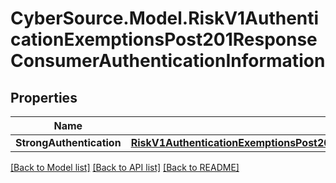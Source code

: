 # CyberSource.Model.RiskV1AuthenticationExemptionsPost201ResponseConsumerAuthenticationInformation
## Properties

Name | Type | Description | Notes
------------ | ------------- | ------------- | -------------
**StrongAuthentication** | [**RiskV1AuthenticationExemptionsPost201ResponseConsumerAuthenticationInformationStrongAuthentication**](RiskV1AuthenticationExemptionsPost201ResponseConsumerAuthenticationInformationStrongAuthentication.md) |  | [optional] 

[[Back to Model list]](../README.md#documentation-for-models) [[Back to API list]](../README.md#documentation-for-api-endpoints) [[Back to README]](../README.md)

